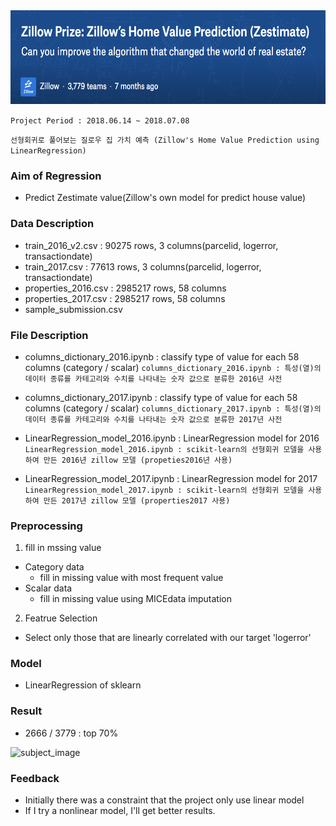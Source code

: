 <img src="image/title.png" alt="subject_image" width="650" height="150">

```Project Period : 2018.06.14 ~ 2018.07.08```

```선형회귀로 풀어보는 질로우 집 가치 예측 (Zillow's Home Value Prediction using LinearRegression)```

### Aim of Regression
- Predict Zestimate value(Zillow's own model for predict house value)


### Data Description
- train_2016_v2.csv : 90275 rows, 3 columns(parcelid,	logerror,	transactiondate)
- train_2017.csv : 77613 rows, 3 columns(parcelid,	logerror,	transactiondate)
- properties_2016.csv : 2985217 rows, 58 columns
- properties_2017.csv : 2985217 rows, 58 columns
- sample_submission.csv


### File Description
- columns_dictionary_2016.ipynb : classify type of value for each 58 columns (category / scalar)
    ```columns_dictionary_2016.ipynb : 특성(열)의 데이터 종류를 카테고리와 수치를 나타내는 숫자 값으로 분류한 2016년 사전```

- columns_dictionary_2017.ipynb : classify type of value for each 58 columns (category / scalar)
    ```columns_dictionary_2017.ipynb : 특성(열)의 데이터 종류를 카테고리와 수치를 나타내는 숫자 값으로 분류한 2017년 사전```

- LinearRegression_model_2016.ipynb : LinearRegression model for 2016
    ```LinearRegression_model_2016.ipynb : scikit-learn의 선형회귀 모델을 사용하여 만든 2016년 zillow 모델 (propeties2016년 사용)```
    
- LinearRegression_model_2017.ipynb : LinearRegression model for 2017
    ```LinearRegression_model_2017.ipynb : scikit-learn의 선형회귀 모델을 사용하여 만든 2017년 zillow 모델 (properties2017 사용)```
    
    
### Preprocessing

1. fill in mssing value

- Category data
    - fill in missing value with most frequent value
- Scalar data
    - fill in missing value using MICEdata imputation

2. Featrue Selection

- Select only those that are linearly correlated with our target 'logerror'


### Model

- LinearRegression of sklearn


### Result

- 2666 / 3779 : top 70%

<img src="image/score_01.png" alt="subject_image" width="700" height="100">

### Feedback

- Initially there was a constraint that the project only use linear model
- If I try a nonlinear model, I'll get better results.
